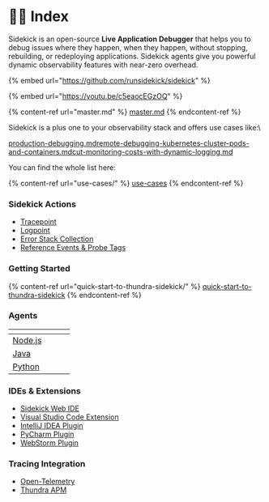 # 🧑🏫 Index

Sidekick is an open-source **Live Application Debugger** that helps you to debug issues where they happen, when they happen, without stopping, rebuilding, or redeploying applications. Sidekick agents give you powerful dynamic observability features with near-zero overhead.

{% embed url="https://github.com/runsidekick/sidekick" %}

{% embed url="https://youtu.be/c5eaocEGzOQ" %}

{% content-ref url="master.md" %}
[master.md](/master.md)
{% endcontent-ref %}

Sidekick is a plus one to your observability stack and offers use cases like:\


[production-debugging.md](use-cases/production-debugging.md)[remote-debugging-kubernetes-cluster-pods-and-containers.md](/use-cases/remote-debugging-kubernetes-cluster-pods-and-containers.md)[cut-monitoring-costs-with-dynamic-logging.md](/use-cases/cut-monitoring-costs-with-dynamic-logging.md)


You can find the whole list here:

{% content-ref url="use-cases/" %}
[use-cases](use-cases/)
{% endcontent-ref %}

### Sidekick Actions

* [Tracepoint](sidekick-actions/tracepoint.md)
* [Logpoint](sidekick-actions/logpoint.md)
* [Error Stack Collection](sidekick-actions/error-stack-collection.md)
* [Reference Events & Probe Tags](sidekick-actions/reference-events-and-probe-tags.md)



### Getting Started

{% content-ref url="quick-start-to-thundra-sidekick/" %}
[quick-start-to-thundra-sidekick](quick-start-to-thundra-sidekick/)
{% endcontent-ref %}

### Agents

<table data-view="cards"><thead><tr><th></th><th data-hidden></th><th data-hidden></th><th data-hidden data-type="select"></th></tr></thead><tbody><tr><td><a href="agents/node.js/">Node.js</a></td><td></td><td></td><td></td></tr><tr><td><a href="agents/java/">Java</a></td><td></td><td></td><td></td></tr><tr><td><a href="agents/python/">Python</a></td><td></td><td></td><td></td></tr></tbody></table>

### IDEs & Extensions

* [Sidekick Web IDE](plugins/sidekick-web-ide/README.md)
* [Visual Studio Code Extension](plugins/visual-studio-code-extension-python-and-node.js/README.md)
* [IntelliJ IDEA Plugin](plugins/intellij-idea-plugin/README.md)
* [PyCharm Plugin](plugins/pycharm-plugin-python.md)
* [WebStorm Plugin](plugins/webstorm-plugin-node.js.md)

### Tracing Integration

* [Open-Telemetry](integrations/open-telemetry-tracing-integration.md)
* [Thundra APM ](integrations/thundra-apm-tracing-integration.md)




